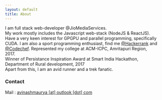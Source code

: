 ```yaml
---
layout: default
title: About
---
```

I am full stack web-developer @JioMediaServices.  
My work mostly includes the Javascript web-stack (NodeJS & ReactJS).    
Have a very keen interest for GPGPU and parallel programming, specifically CUDA.
I am also a sport programming enthusiast, find me [@Hackerrank](https://www.hackerrank.com/mauryaavinash95?hr_r=1) and [@Codechef](codechef.com/users/mauryaavinash9).
Represented my college at ACM-ICPC, Amritapuri Region, 2017.    
Winner of Persistance Inspiration Award at Smart India Hackathon, Department of Rural development, 2017     
Apart from this, I am an avid runner and a trek fanatic.  

### Contact
Mail : [avinashmaurya [at] outlook [dot] com](mailto:avinashmaurya@outlook.com)
